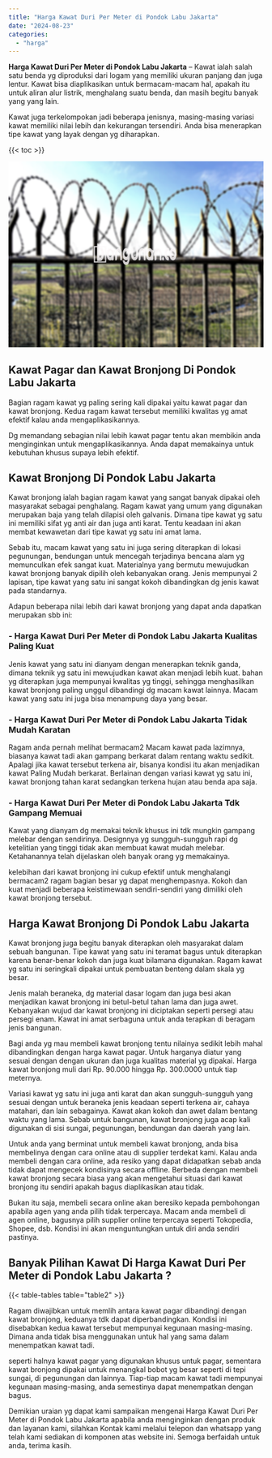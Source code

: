 ```yaml
---
title: "Harga Kawat Duri Per Meter di Pondok Labu Jakarta"
date: "2024-08-23"
categories: 
  - "harga"
---
```


**Harga Kawat Duri Per Meter di Pondok Labu Jakarta** – Kawat ialah salah satu benda yg diproduksi dari logam yang memiliki ukuran panjang dan juga lentur. Kawat bisa diaplikasikan untuk bermacam-macam hal, apakah itu untuk aliran alur listrik, menghalang suatu benda, dan masih begitu banyak yang yang lain.

Kawat juga terkelompokan jadi beberapa jenisnya, masing-masing variasi kawat memiliki nilai lebih dan kekurangan tersendiri. Anda bisa menerapkan tipe kawat yang layak dengan yg diharapkan.

{{< toc >}}

![Harga Kawat Duri Per Meter di Pondok Labu Jakarta](/images/jual-kawat-murah41.png)

## Kawat Pagar dan Kawat Bronjong Di Pondok Labu Jakarta

Bagian ragam kawat yg paling sering kali dipakai yaitu kawat pagar dan kawat bronjong. Kedua ragam kawat tersebut memiliki kwalitas yg amat efektif kalau anda mengaplikasikannya.

Dg memandang sebagian nilai lebih kawat pagar tentu akan membikin anda menginginkan untuk mengaplikasikannya. Anda dapat memakainya untuk kebutuhan khusus supaya lebih efektif.

## Kawat Bronjong Di Pondok Labu Jakarta

Kawat bronjong ialah bagian ragam kawat yang sangat banyak dipakai oleh masyarakat sebagai penghalang. Ragam kawat yang umum yang digunakan merupakan baja yang telah dilapisi oleh galvanis. Dimana tipe kawat yg satu ini memiliki sifat yg anti air dan juga anti karat. Tentu keadaan ini akan membat kewawetan dari tipe kawat yg satu ini amat lama.

Sebab itu, macam kawat yang satu ini juga sering diterapkan di lokasi pegunungan, bendungan untuk mencegah terjadinya bencana alam yg memunculkan efek sangat kuat. Materialnya yang bermutu mewujudkan kawat bronjong banyak dipilih oleh kebanyakan orang. Jenis mempunyai 2 lapisan, tipe kawat yang satu ini sangat kokoh dibandingkan dg jenis kawat pada standarnya.

Adapun beberapa nilai lebih dari kawat bronjong yang dapat anda dapatkan merupakan sbb ini:

### \- Harga Kawat Duri Per Meter di Pondok Labu Jakarta Kualitas Paling Kuat

Jenis kawat yang satu ini dianyam dengan menerapkan teknik ganda, dimana teknik yg satu ini mewujudkan kawat akan menjadi lebih kuat. bahan yg diterapkan juga mempunyai kwalitas yg tinggi, sehingga menghasilkan kawat bronjong paling unggul dibandingi dg macam kawat lainnya. Macam kawat yang satu ini juga bisa menampung daya yang besar.

### \- Harga Kawat Duri Per Meter di Pondok Labu Jakarta Tidak Mudah Karatan

Ragam anda pernah melihat bermacam2 Macam kawat pada lazimnya, biasanya kawat tadi akan gampang berkarat dalam rentang waktu sedikit. Apalagi jika kawat tersebut terkena air, bisanya kondisi itu akan menjadikan kawat Paling Mudah berkarat. Berlainan dengan variasi kawat yg satu ini, kawat bronjong tahan karat sedangkan terkena hujan atau benda apa saja.

### \- Harga Kawat Duri Per Meter di Pondok Labu Jakarta Tdk Gampang Memuai

Kawat yang dianyam dg memakai teknik khusus ini tdk mungkin gampang melebar dengan sendirinya. Designnya yg sungguh-sungguh rapi dg ketelitian yang tinggi tidak akan membuat kawat mudah melebar. Ketahanannya telah dijelaskan oleh banyak orang yg memakainya.

kelebihan dari kawat bronjong ini cukup efektif untuk menghalangi bermacam2 ragam bagian besar yg dapat menghempasnya. Kokoh dan kuat menjadi beberapa keistimewaan sendiri-sendiri yang dimiliki oleh kawat bronjong tersebut.

## Harga Kawat Bronjong Di Pondok Labu Jakarta

Kawat bronjong juga begitu banyak diterapkan oleh masyarakat dalam sebuah bangunan. Tipe kawat yang satu ini teramat bagus untuk diterapkan karena benar-benar kokoh dan juga kuat bilamana digunakan. Ragam kawat yg satu ini seringkali dipakai untuk pembuatan benteng dalam skala yg besar.

Jenis malah beraneka, dg material dasar logam dan juga besi akan menjadikan kawat bronjong ini betul-betul tahan lama dan juga awet. Kebanyakan wujud dar kawat bronjong ini diciptakan seperti persegi atau persegi enam. Kawat ini amat serbaguna untuk anda terapkan di beragam jenis bangunan.

Bagi anda yg mau membeli kawat bronjong tentu nilainya sedikit lebih mahal dibandingkan dengan harga kawat pagar. Untuk harganya diatur yang sesuai dengan dengan ukuran dan juga kualitas material yg dipakai. Harga kawat bronjong muli dari Rp. 90.000 hingga Rp. 300.0000 untuk tiap meternya.

Variasi kawat yg satu ini juga anti karat dan akan sungguh-sungguh yang sesuai dengan untuk beraneka jenis keadaan seperti terkena air, cahaya matahari, dan lain sebagainya. Kawat akan kokoh dan awet dalam bentang waktu yang lama. Sebab untuk bangunan, kawat bronjong juga acap kali digunakan di sisi sungai, pegunungan, bendungan dan daerah yang lain.

Untuk anda yang berminat untuk membeli kawat bronjong, anda bisa membelinya dengan cara online atau di supplier terdekat kami. Kalau anda membeli dengan cara online, ada resiko yang dapat didapatkan sebab anda tidak dapat mengecek kondisinya secara offline. Berbeda dengan membeli kawat bronjong secara biasa yang akan mengetahui situasi dari kawat bronjong itu sendiri apakah bagus diaplikasikan atau tidak.

Bukan itu saja, membeli secara online akan beresiko kepada pembohongan apabila agen yang anda pilih tidak terpercaya. Macam anda membeli di agen online, bagusnya pilih supplier online terpercaya seperti Tokopedia, Shopee, dsb. Kondisi ini akan menguntungkan untuk diri anda sendiri pastinya.

## Banyak Pilihan Kawat Di Harga Kawat Duri Per Meter di Pondok Labu Jakarta ?

{{< table-tables table="table2" >}}

Ragam diwajibkan untuk memlih antara kawat pagar dibandingi dengan kawat bronjong, keduanya tdk dapat diperbandingkan. Kondisi ini disebabkan kedua kawat tersebut mempunyai kegunaan masing-masing. Dimana anda tidak bisa menggunakan untuk hal yang sama dalam menempatkan kawat tadi.

seperti halnya kawat pagar yang digunakan khusus untuk pagar, sementara kawat bronjong dipakai untuk menangkal bobot yg besar seperti di tepi sungai, di pegunungan dan lainnya. Tiap-tiap macam kawat tadi mempunyai kegunaan masing-masing, anda semestinya dapat menempatkan dengan bagus.

Demikian uraian yg dapat kami sampaikan mengenai Harga Kawat Duri Per Meter di Pondok Labu Jakarta apabila anda menginginkan dengan produk dan layanan kami, silahkan Kontak kami melalui telepon dan whatsapp yang telah kami sediakan di komponen atas website ini. Semoga berfaidah untuk anda, terima kasih.
